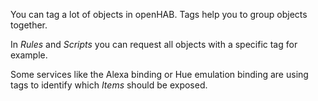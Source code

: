 You can tag a lot of objects in openHAB. Tags help you to group objects together.

In *Rules* and *Scripts* you can request all objects with a specific tag for example.

Some services like the Alexa binding or Hue emulation binding are
using tags to identify which *Items* should be exposed.